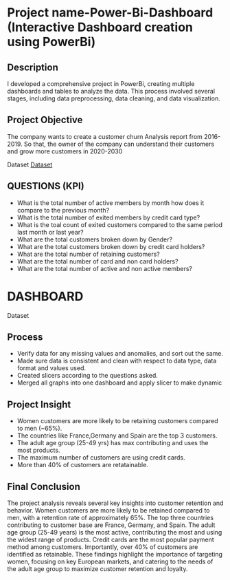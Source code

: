 # Project name-Power-Bi-Dashboard (Interactive Dashboard creation using PowerBi)

## Description
I developed a comprehensive project in PowerBi, creating multiple dashboards and tables to analyze the data. This process involved several stages, including data preprocessing, data cleaning, and data visualization.

## Project Objective
The company wants to create a customer churn Analysis report from 2016-2019. So that, the owner of the company can understand their customers and grow more customers in 2020-2030

Dataset
<a href="https://github.com/ParthivBRajeev/Power-Bi-Dashboard/blob/main/Bank_Churn.csv">Dataset</a>

## QUESTIONS (KPI)
- What is the total number of active members by month how does it compare to the previous month?
- What is the total number of exited members by credit card type?
- What is the toal count of exited customers compared to the same period last month or last year?
- What are the total customers broken down by Gender?
- What are the total customers broken down by credit card holders?
- What are the total number of retaining customers?
- What are the total number of card and non card holders?
- What are the total number of active and non active members?
  
# DASHBOARD
<a htrp="https://github.com/ParthivBRajeev/Power-Bi-Dashboard/blob/main/Customer%20Churn%20Analysis.pbix">Dataset</a>
 
## Process
- Verify data for any missing values and anomalies, and sort out the same.
- Made sure data is consistent and clean with respect to data type, data format and values used.
- Created slicers according to the questions asked.
- Merged all graphs into one dashboard and apply slicer to make dynamic


## Project Insight
- Women customers are more likely to be retaining customers compared to men (~65%).
- The countries like France,Germany and Spain are the top 3 customers.
- The adult age group (25-49 yrs) has max contributing and uses the most products.
- The maximum number of customers are using credit cards.
- More than 40% of customers are retatainable. 

## Final Conclusion
The project analysis reveals several key insights into customer retention and behavior. Women customers are more likely to be retained compared to men, with a retention rate of approximately 65%. The top three countries contributing to customer base are France, Germany, and Spain. The adult age group (25-49 years) is the most active, contributing the most and using the widest range of products. Credit cards are the most popular payment method among customers. Importantly, over 40% of customers are identified as retainable. These findings highlight the importance of targeting women, focusing on key European markets, and catering to the needs of the adult age group to maximize customer retention and loyalty.
